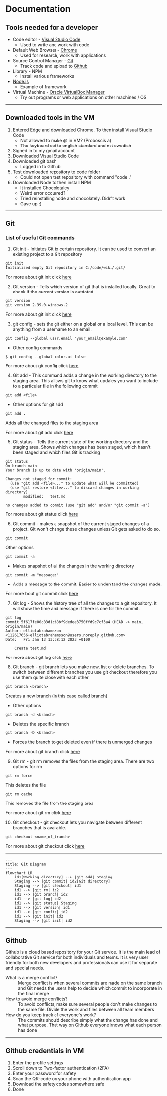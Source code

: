 # Documentation

## Tools needed for a developer

- Code editor - [Visual Studio Code](https://code.visualstudio.com/)
  - Used to write and work with code
- Default Web Browser - [Chrome](https://www.google.com/chrome/)
  - Used for research, work with applications
- Source Control Manager - [Git](https://git-scm.com/)
  - Track code and upload to [Github](https://github.com/)
- Library - [NPM](https://www.npmjs.com/)
  - Install various frameworks
- [Node.js](https://nodejs.org/en/)
  - Example of framework
- Virtual Machine - [Oracle VirtualBox Manager](https://www.virtualbox.org/)
  - Try out programs or web applications on other machines / OS

---

## Downloaded tools in the VM

1. Entered Edge and downloaded Chrome. To then install Visual Studio Code
   - Not allowed to make @ in VM? (Proboscis a)
   - The keyboard set to english standard and not swedish
2. Signed in to my gmail account
3. Downloaded Visual Studio Code
4. Downloaded git bash
   - Logged in to Github
5. Test downloaded repository to code folder
   - Could not open test repository with command "code ."
6. Downloaded Node to then install NPM
   - It installed Chocolotaley
   - Weird error occurred?
   - Tried reinstalling node and chocolately. Didn't work
   - Gave up :)

---

## Git

### List of useful Git commands

1. Git init - Initiates Git to certain repository. It can be used to convert an existing project to a Git repository

```
git init
Initialized empty Git repository in C:/code/wiki/.git/
```

For more about git init click [here](https://www.atlassian.com/git/tutorials/setting-up-a-repository/git-init)

2. Git version - Tells which version of git that is installed locally. Great to check if the current version is outdated

```
git version
git version 2.39.0.windows.2
```

For more about git init click [here](<https://confluence.atlassian.com/bitbucketserver/installing-and-upgrading-git-776640906.html#:~:text=You%20can%20check%20your%20current,or%20command%20prompt%20(Windows).>)

3. git config - sets the git either on a global or a local level. This can be anything from a username to an email.

```
git config --global user.email "your_email@example.com"
```

- Other config commands

```
$ git config --global color.ui false
```

For more about git config click [here](https://www.atlassian.com/git/tutorials/setting-up-a-repository/git-config#:~:text=The%20git%20config%20command%20is,modify%20a%20configuration%20text%20file.)

4. Git add - This command adds a change in the working directory to the staging area. This allows git to know what updates you want to include to a particular file in the following commit

```
git add <file>
```

- Other options for git add

```
git add .
```

Adds all the changed files to the staging area

For more about git add click [here](https://www.atlassian.com/git/tutorials/saving-changes#:~:text=The%20git%20add%20command%20adds,until%20you%20run%20git%20commit%20.)

5. Git status - Tells the current state of the working directory and the staging area. Shows which changes has been staged, which hasn't been staged and which files Git is tracking

```
git status
On branch main
Your branch is up to date with 'origin/main'.

Changes not staged for commit:
  (use "git add <file>..." to update what will be committed)
  (use "git restore <file>..." to discard changes in working directory)
        modified:   test.md

no changes added to commit (use "git add" and/or "git commit -a")
```

For more about git status click [here](https://www.atlassian.com/git/tutorials/inspecting-a-repository#:~:text=The%20git%20status%20command%20displays,regarding%20the%20committed%20project%20history.)

6. Git commit - makes a snapshot of the current staged changes of a project. Git won't change these changes unless Git gets asked to do so.

```
git commit
```

Other options

```
git commit -a
```

- Makes snapshot of all the changes in the working directory

```
git commit -m "messaged"
```

- Adds a message to the commit. Easier to understand the changes made.

For more bout git commit click [here](https://www.atlassian.com/git/tutorials/saving-changes/git-commit#:~:text=The%20git%20commit%20command%20captures,you%20explicitly%20ask%20it%20to.)

7. Git log - Shows the history tree of all the changes to a git repository. It will show the time and message if there is one for the commit.

```
git log
commit 5f617fe00c83d1c68bf9dedee3750ffd9c7cf3a4 (HEAD -> main, origin/main)
Author: elliotabrahamsson <112617656+elliotabrahamsson@users.noreply.github.com>
Date:   Fri Jan 13 13:38:12 2023 +0100

    Create test.md
```

For more about git log click [here](https://www.atlassian.com/git/tutorials/git-log)

8. Git branch - git branch lets you make new, list or delete branches. To switch between different branches you use git checkout therefore you use them quite close with each other

```
git branch <branch>
```

Creates a new branch (in this case called branch)

- Other options

```
git branch -d <branch>
```

- Deletes the specific branch

```
git branch -D <branch>
```

- Forces the branch to get deleted even if there is unmerged changes

For more about git branch click [here](https://www.atlassian.com/git/tutorials/using-branches#:~:text=The%20git%20branch%20command%20lets,checkout%20and%20git%20merge%20commands.)

9. Git rm - git rm removes the files from the staging area. There are two options for rm

```
git rm force
```

This deletes the file

```
git rm cache
```

This removes the file from the staging area

For more about git rm click [here](http://guides.beanstalkapp.com/version-control/common-git-commands.html)

10. Git checkout - git checkout lets you navigate between different branches that is available.

```
git checkout <name_of_branch>
```

For more about git checkout click [here](https://www.atlassian.com/git/tutorials/using-branches/git-checkout#:~:text=The%20git%20checkout%20command%20lets,new%20commits%20on%20that%20branch.)

---

```mermaid
---
title: Git Diagram
---
flowchart LR
    id1[Working directory] --> |git add| Staging
    Staging --> |git commit| id2[Git directory]
    Staging --> |git checkout| id1
    id1 --> |git rm| id2
    id1 --> |git branch| id2
    id1 --> |git log| id2
    id1 --> |git status| Staging
    id1 --> |git version| id1
    id1 --> |git config| id2
    id1 --> |git init| id2
    Staging --> |git init| id2

```

---

## Github

Github is a cloud based repository for your Git service. It is the main lead of collaborative Git service for both individuals and teams. It is very user friendly for both new developers and professionals can use it for separate and special needs.

<dt>What is a merge conflict?</dt>
<dd>Merge conflict is when several commits are made on the same branch and Git needs the users help to decide which commit to incorporate in the final merge </dd>

<dt>How to avoid merge conflicts?</dt>
<dd>To avoid conflicts, make sure several people don't make changes to the same file. Divide the work and files between all team members</dd>

<dt>How do you keep track of everyone's work?</dt>
<dd>The commits should describe simply what the change has done and what purpose. That way on Github everyone knows what each person has done</dd>

---

## Github credentials in VM

1.  Enter the profile settings
2.  Scroll down to Two-factor authentication (2FA)
3.  Enter your password for safety
4.  Scan the QR-code on your phone with authentication app
5.  Download the safety codes somewhere safe
6.  Done

